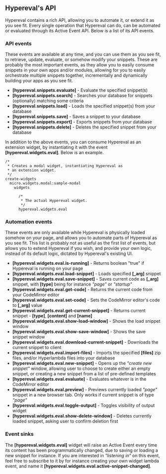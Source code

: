 ## Hypereval's API

Hypereval contains a rich API, allowing you to automate it, or extend it as you see fit. Every single operation
that Hypereval can do, can be automated or evaluated through its Active Event API. Below is a list of its API
events.

### API events

These events are available at any time, and you can use them as you see fit, to retrieve, update, evaluate, or
somehow modify your snippets. These are probably the most important events, as they allow you to easily consume
snippets in your own apps and/or modules, allowing for you to easily orchestrate multiple snippets together,
incrementally and dynamically building your apps as you see fit.

* __[hypereval.snippets.evaluate]__ - Evaluate the specified snippet(s)
* __[hypereval.snippets.search]__ - Searches your database for snippets (optionally) matching some criteria
* __[hypereval.snippets.load]__ - Loads the specified snippet(s) from your database
* __[hypereval.snippets.save]__ - Saves a snippet to your database
* __[hypereval.snippets.export]__ - Exports snippets from your database
* __[hypereval.snippets.delete]__ - Deletes the specified snippet from your database

In addition to the above events, you can consume Hypereval as an extension widget, by instantiating it with
the event **[hypereval.widgets.eval]**. Below is an example.

```hyperlambda-snippet
/*
 * Creates a modal widget, instantiating Hypereval as
 * an extension widget.
 */
create-widgets
  micro.widgets.modal:sample-modal
    widgets

      /*
       * The actual Hypereval widget.
       */
      hypereval.widgets.eval
```

### Automation events

These events are only available while Hypereval is physically loaded somehow on your page, and allows you to
automate parts of Hypereval as you see fit. This list is probably not as useful as the first list of events,
but allows you to extend Hypereval if you wish, and provide your own logic, instead of its default logic,
dictated by Hypereval's existing UI.

* __[hypereval.widgets.eval.is-running]__ - Returns boolean "true" if Hypereval is running on your page
* __[hypereval.widgets.eval.load-snippet]__ - Loads specified __[\_arg]__ snippet
* __[hypereval.widgets.eval.save-snippet]__ - Saves current code as __[\_arg]__ snippet, with __[type]__ being for instance _"page"_ or _"startup"_
* __[hypereval.widgets.eval.get-code]__ - Returns the current code from your CodeMirror editor
* __[hypereval.widgets.eval.set-code]__ - Sets the CodeMirror editor's code to __[\_arg]__ value
* __[hypereval.widgets.eval.get-current-snippet]__ - Returns current snippet - __[type]__, __[content]__ and __[name]__
* __[hypereval.widgets.eval.show-load-window]__ - Shows the load snippet window
* __[hypereval.widgets.eval.show-save-window]__ - Shows the save snippet window
* __[hypereval.widgets.eval.download-current-snippet]__ - Downloads the current snippet to client
* __[hypereval.widgets.eval.import-files]__ - Imports the specified __[files]__ zip files, and/or Hyperlambda files into your database
* __[hypereval.widgets.eval.new-snippet]__ - Opens up the _"create new snippet"_ window, allowing user to choose to create either an empty snippet, or creating a new snippet from a list of pre-defined templates
* __[hypereval.widgets.eval.evaluate]__ - Evaluates whatever is in the CodeMirror editor
* __[hypereval.widgets.eval.preview]__ - Previews currently loaded _"page"_ snippet in a new browser tab. Only works if current snippet is of type _"page"_
* __[hypereval.widgets.eval.toggle-output]__ - Toggles visibility of output widget
* __[hypereval.widgets.eval.show-delete-window]__ - Deletes currently loaded snippet, asking user to confirm deletion first

### Event sinks

The **[hypereval.widgets.eval]** widget will raise an Active Event every time its content has been programmatically
changed, due to saving or loading a new snippet for instance. If you are interested in _"listening in"_ on this
event, feel free to subscribe to it by for instance creating your own widget lambda event, and name it **[hypereval.widgets.eval.active-snippet-changed]**.
